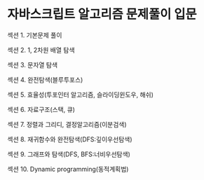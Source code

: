# 자바스크립트 알고리즘 문제풀이 입문
섹션 1. 기본문제 풀이

섹션 2. 1, 2차원 배열 탐색

섹션 3. 문자열 탐색

섹션 4. 완전탐색(블루투포스)

섹션 5. 효율성(투포인터 알고리즘, 슬라이딩윈도우, 해쉬)

섹션 6. 자료구조(스택, 큐)

섹션 7. 정렬과 그리디, 결정알고리즘(이분검색)

섹션 8. 재귀함수와 완전탐색(DFS:깊이우선탐색)

섹션 9. 그래프와 탐색(DFS, BFS:너비우선탐색)

섹션 10. Dynamic programming(동적계획법)
